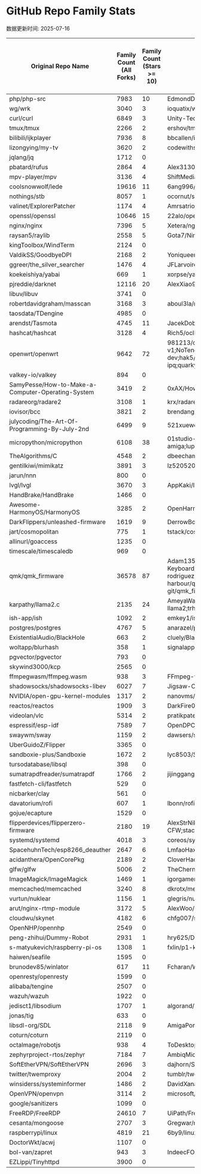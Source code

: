 # GitHub Repo Family Stats

数据更新时间: 2025-07-16

| Original Repo Name | Family Count (All Forks) | Family Count (Stars >= 10) | Family Repo Names (Stars >= 10) | Commit Count where from_repo contains original repo | Commit Count total commits (all chunks for repo) |
| --- | --- | --- | --- | --- | --- |
| php/php-src | 7983 | 10 | EdmondDantes/php-src;FriendsOfPHP/php;abrari/php-bahasa-indonesia;devruso-php-caca/peacheperolang;dstogov/php-src;g1f1/php-src;laruence/php-src;morrisonlevi/php-src;nikic/php-src;zendtech/php-src | 142029 | 143097 |
| wg/wrk | 3040 | 3 | ioquatix/wrk;seriyps/wrk;talawahtech/wrk | 80 | 122 |
| curl/curl | 6849 | 3 | Unity-Technologies/curl;jadijadi/curl;lwthiker/curl | 35543 | 35705 |
| tmux/tmux | 2266 | 2 | ershov/tmux;saitoha/tmux-SIXEL | 10560 | 10623 |
| bilibili/ijkplayer | 7936 | 8 | bbcallen/ijkplayer;befovy/ijkplayer;chfdeng/ijkplayer;debugly/ijkplayer;dourgulf/ijkplayer;fly7632785/ijkplayer;poholo/ijkplayer;xia-chu/ijkplayer | 2627 | 2965 |
| lizongying/my-tv | 3620 | 2 | codewithsadaf/my-tv;fanmingming/my-tv | 160 | 160 |
| jqlang/jq | 1712 | 0 |   | 1842 | 1842 |
| pbatard/rufus | 2864 | 4 | Alex313031/rufus-win7;Smu1zel/rufus-7;usbtool/formatusb;ventoy/rufus | 2266 | 2350 |
| mpv-player/mpv | 3136 | 4 | ShiftMediaProject/mpv;da1l6/mpv;mplayer2/mplayer2;plexinc/mpv | 54120 | 54247 |
| coolsnowwolf/lede | 19616 | 11 | 6ang996/lede;Lienol/lean-lede;Mleaf/lede;SuperMore/lede;aiamadeus/lede;fumiama/lede;hikelin19871112/lede;libc0607/lede;stupidloud/lede;tossp/lede-k3;xiaoqingfengATGH/HomeLede | 7478 | 8479 |
| nothings/stb | 8057 | 1 | ocornut/stb | 2210 | 2210 |
| valinet/ExplorerPatcher | 1174 | 4 | Amrsatrio/ExplorerPatcher;Yukari316/ExplorerPatcher_zh-CN;creeper-0910/ExplorerPatcher-jp;junseul/Win11_Taskbar | 948 | 1188 |
| openssl/openssl | 10646 | 15 | 22alo/openssl;PeterMosmans/openssl;akamai/openssl;deemru/openssl;elenakozlova28/openssl;igorgamer001/openssl;kassane/openssl-zig;microsoft/openssl;mpeylo/cmpossl;open-quantum-safe/openssl;quictls/openssl;sftcd/openssl;tatsuhiro-t/openssl;tedi4t/openssl;xiaohuadongdong/openssl | 37526 | 45995 |
| nginx/nginx | 7396 | 5 | Xetera/nginx-http2-fingerprint;arvancloud/arvannginx;pengtianabc/nginx-gm;sftcd/nginx;yaroslavros/nginx | 8408 | 8523 |
| raysan5/raylib | 2558 | 5 | Gota7/Nintendo-Raylib;luizpestana/raylib-nx;mdavisprog/raylib;raylib-extras/raylib_multi_window_experimental;raylib4Consoles/raylib | 8264 | 8395 |
| kingToolbox/WindTerm | 2124 | 0 |   | 105 | 105 |
| ValdikSS/GoodbyeDPI | 2168 | 2 | Yoniqueeml/yt_ds_Fix_ZapretGBD;cagritaskn/GoodbyeDPI-Turkey | 248 | 340 |
| ggreer/the_silver_searcher | 1476 | 4 | JFLarvoire/the_silver_searcher;flowerskitchen/the_silver_searcher;kjk/the_silver_searcher;satanson/the_silver_searcher | 2057 | 2338 |
| koekeishiya/yabai | 669 | 1 | xorpse/yabai | 1645 | 1663 |
| pjreddie/darknet | 12116 | 20 | AlexXiao95/YOLO_TRACKING;AlexeyAB/darknet;Aurora11111/text-detection-train-yolov3;Guanghan/darknet;PaulChongPeng/darknet;RiccardoGrin/darknet;alaksana96/darknet-crowdhuman;arnoldfychen/darknet;digitalbrain79/darknet-nnpack;jekhor/darknet;karolmajek/darknet-pjreddie;murtazahassan/darknet;nmnobre/Darknet-on-ARM;prabindh/darknet;quanhua92/darknet;saiprabhakar/darknet-modified;sandonair007/darknet;tiagoshibata/darknet;yjxiong/darknet;zhaolili/darknet | 455 | 2880 |
| libuv/libuv | 3741 | 0 |   | 5548 | 5548 |
| robertdavidgraham/masscan | 3168 | 3 | aboul3la/masscan;adrian154/masscan;ivre/masscan | 864 | 875 |
| taosdata/TDengine | 4985 | 0 |   | 78740 | 78740 |
| arendst/Tasmota | 4745 | 11 | JacekDob/Sonoff-Tasmota;SchumyHao/Tasmota;a-roz/Tasmota;ascillato/Tasmota_KNX;digiblur/Tasmota;gemu2015/Sonoff-Tasmota;markus-li/Tasmota-Hubitat;rando-calrissian/Vela;reloxx13/Sonoff-Tasmota-Modified;stefanbode/Sonoff-Tasmota;th3dstudio/EZHome | 20634 | 25100 |
| hashcat/hashcat | 3128 | 4 | Rich5/oclHashcat;magnumripper/hashcat;matrix/hashcat;unix-ninja/hashcat | 10038 | 10084 |
| openwrt/openwrt | 9642 | 72 | 981213/openwrt;ACwifidude/openwrt;AUK9527/openwrt;AgustinLorenzo/openwrt;Ansuel/openwrt;BuzzBumbleBee/openwrt;Byte-bite/OPENWRTMI4A;C-Prime90/openwrt;DasSecurity-HatLab/openwrt;King-Of-Knights/openwrt-6.x;LGA1150/openwrt;Leo-PL/openwrt;LibreRouterOrg/openwrt;Linaro1985/openwrt;Lochnair/openwrt;Lucky1openwrt/openwrt;Mleaf/openwrt;NewAgeCZ/openwrt-archer-c1200-v1;NoTengoBattery/openwrt;aiamadeus/openwrt;araujorm/openwrt;arinc9/openwrt;arix00/openwrt-mx4300;asvio/openwrt;bamkrs/openwrt;benwht/openwrt;bitthief/openwrt;dangowrt/openwrt;dimfishr/openwrt;dutchmillbytes/openwrt;egorenar/openwrt;figgyc/openwrt;flipy/openwrt;florianklingler/OpenC2X-embedded;francescoraves483/OpenWrt-V2X;friendlyarm/friendlywrt;fwerkor/capos_backup;ggbruno/openwrt;gl-inet/openwrt;gw826943555/openwrt;hackpascal/openwrt-dev;hak5/openwrt;hnyman/openwrt;hzyitc/openwrt-redmi-ax3000;iuncuim/openwrt;jamestay0826/openwrt;jjm2473/openwrta;kestrel1974/openwrt;kgoerbig/openwrt-orangepi-r1-plus;komeilkma/OpenWrtPlus;lazywalker/ostar;mj22226/openwrt;mrnuke/openwrt;musashino-build/openwrt;musashino205/openwrt;openlumi/openwrt;openwrt-xiaomi/openwrt;pesa1234/openwrt;phs07/openwrt;qinfengling/openwrt;qosmio/openwrt-ipq;quarkysg/openwrt;ricsc/openwrt;rmandrad/openwrt;robimarko/openwrt;rosywrt/rosywrt;siwind/openwrt;svanheule/openwrt;testuser7/openwrt;vanaware/openwrt;x-wrt/x-wrt;xfguo/riscv-openwrt | 64826 | 112081 |
| valkey-io/valkey | 894 | 0 |   | 13201 | 13201 |
| SamyPesse/How-to-Make-a-Computer-Operating-System | 3419 | 2 | 0xAX/How-to-Make-a-Computer-Operating-System;CasterWx/How-to-Make-a-Computer-Operating-System-ZH-CN | 243 | 250 |
| radareorg/radare2 | 3108 | 1 | krx/radare3 | 33678 | 33683 |
| iovisor/bcc | 3821 | 2 | brendangregg/bcc;tiann/bcc | 4995 | 4998 |
| julycoding/The-Art-Of-Programming-By-July-2nd | 6499 | 9 | 521xueweihan/The-Art-Of-Programming-By-July;JellyBool/The-Art-Of-Programming-By-July;andyiac/The-Art-Of-Programming-by-July;figozhang/The-Art-Of-Programming-By-July;jackychi/The-Art-Of-Programming-By-July;jayzeng/The-Art-Of-Programming-by-July;tdoly/The-Art-Of-Programming-by-July;terrychendev/The-Art-Of-Programming-By-July;zhanzecheng/The-Art-Of-Programming-By-July | 3636 | 3637 |
| micropython/micropython | 6108 | 38 | 01studio-lab/micropython;Infineon/micropython;Jongy/micropython;Neutree/micropython;Vogtinator/micropython;adafruit/circuitpython;ambiot/micropython;andrewleech/micropython;aykevl/micropython;davidgiven/micropython;dhylands/micropython;dpgeorge/micropython;echo-lalia/microhydra-frozen;fupy/micropython;gengyong/micropython;ghubcoder/micropython-pico-deepsleep;glenn20/micropython;gneverov/micropythonrt;imliubo/M5Stack-micropython;jyoberle/micropython-amiga;lupyuen/bluepill-micropython;lvgl/lv_micropython;matthewelse/micropython;mcauser/micropython;mmicko/micropython;nos86/micropython;openmv/micropython;osresearch/micropython;pimoroni/micropython;r4d10n/micropython-wch-ch32v307;robert-hh/micropython;tannewt/circuitpython;tralamazza/micropython;trezor/micropython;tsaarni/micropython-with-esp32-cam;wemos/micropython;xobs/micropython;yunkya2/micropython-x68k | 17307 | 43300 |
| TheAlgorithms/C | 4548 | 2 | dbeecham/the-algorithms-c;nhivp/C | 1536 | 1537 |
| gentilkiwi/mimikatz | 3891 | 3 | lz520520/mimikatz;rapid7/mimikatz;sergey-cheperis/mimikatz-staticlib | 348 | 451 |
| jarun/nnn | 800 | 0 |   | 4471 | 4471 |
| lvgl/lvgl | 3670 | 3 | AppKaki/lvgl-wasm;FASTSHIFT/lvgl;lupyuen/lvgl-wayland | 11512 | 11883 |
| HandBrake/HandBrake | 1466 | 0 |   | 13038 | 13038 |
| Awesome-HarmonyOS/HarmonyOS | 3285 | 2 | OpenHarmonyOS/HarmonyOS;bjmashibing/HarmonyOS | 78 | 78 |
| DarkFlippers/unleashed-firmware | 1619 | 9 | DerrowBond/ultimate-flipper-firmware;EJRicketts/flipperzero-firmware-Unleashed;Eng1n33r/unleashed-firmware;UberGuidoZ/unleashed-firmware;darmiel/flipper-playlist;derskythe/flipperzero-firmware-derskythe;frankfium/flipperzero-firmware-plugins;haisenteck/Haisenteck-Flipper-MOD;v1nc/flipperzero-firmware | 7691 | 7929 |
| jart/cosmopolitan | 775 | 1 | tstack/cosmopolitan | 2739 | 2739 |
| allinurl/goaccess | 1235 | 0 |   | 4351 | 4351 |
| timescale/timescaledb | 969 | 0 |   | 5707 | 5707 |
| qmk/qmk_firmware | 36578 | 87 | Adam13531/qmk_firmware;Bastardkb/bastardkb-qmk;BlankSourceCode/qmk_firmware;DennyTom/qmk_firmware;FREEWING-JP/qmk_firmware;GauthamYerroju/qmk_firmware;GloriousThrall/qmk_firmware;HellSingCoder/qmk_firmware;KarlK90/qmk_firmware;Kasper24/qmk-openrgb;Keychron/qmk_firmware;LinKeyDream/qmk_firmware_wireless;MMcM/qmk_firmware;MakotoKurauchi/qmk_firmware;Massdrop/qmk_firmware;Oh-My-Mechanical-Keyboard/qmk_firmware;OpenAnnePro/qmk_firmware;OpenKemove/qmk_firmware;RGBKB/qmk_firmware;SouthPawEngineer/qmk_firmware_spe;Taro-Hayashi/qmk_firmware;Zindar/qmk_firmware;aki27kbd/qmk_firmware;aleksbrgt/qmk_firmware;and3rson/qmk_firmware;bgl314/qmk_firmware;brianlow/qmk_firmware;callum-oakley/qmk_firmware;christrotter/qmk_firmware;colinta/qmk_firmware;daniel5151/qmk_firmware;drashna/qmk_firmware;eli-rodriguezperez/qmk_firmware;ergohaven/qmk_firmware;eswai/qmk_firmware;eyemyth/qmk_firmware;foureight84/qmk_firmware;germ/qmk_firmware;gfolgert/qmk_firmware;gourdo1/qmk_firmware;houqp/qmk_firmware;hsgw/qmk_firmware;ianthehenry/qmk_firmware;idank/qmk_firmware;ilp0/qmk_firmware;joedinkle/qmk_firmware;jonylee1986/qmk_firmware_master;joric/qmk;josecostamartins/qmk_firmware;konomu/qmk_firmware;liyang/qmk_firmware;lizhenmingdirk/qmk_firmware;manna-harbour/qmk_firmware;markstos/qmk_firmware;mattdibi/qmk_firmware;mattgemmell/qmk_firmware;mkillewald/qmk_firmware;monksoffunk/qmk_firmware;msevilgenius/qmk_firmware;msvisser/qmk_firmware;nuphy-src/qmk_firmware;peppy/qmk_firmware;pok3r-custom/qmk_pok3r;rgoulter/qmk_firmware;ryodeushii/qmk-firmware;sadekbaroudi/qmk_firmware;samhocevar-forks/qmk-firmware;sbabborello/qmk_firmware;sekigon-gonnoc/qmk_firmware;sevanteri/qmk_firmware;shortcut-git/qmk_firmware;sigprof/qmk_firmware;smplman/qmk_firmware;solartempest/qmk_firmware;splitkb/qmk_firmware;system76/qmk_firmware;takashicompany/qmk_firmware;thpoll83/qmk_firmware;tompi/qmk_firmware;tzarc/qmk_firmware;victorlucachi/qmk_firmware;walkerstop/qmk_firmware;wez/qmk_firmware;wilba/qmk_firmware;winterNebs/qmk_firmware;zhaqian12/qmk_firmware;zsa/qmk_firmware | 28837 | 34049 |
| karpathy/llama2.c | 2135 | 24 | AmeyaWagh/llama2.cpp;Dylan-Harden3/llama3.2.c;Manuel030/llama2.c-android;ankan-ban/llama2.cu;bertmaher/llama2.so;celikin/llama2.c-android-wrapper;chris-ch/llama2.hs;epicure/llama2.js;exo-explore/llama98.c;garrisonhess/llama2.c;gaxler/llama2.rs;ggerganov/llama2.c;jameswdelancey/llama3.c;juvi21/llama2.jl;leloykun/llama2.cpp;leo-du/llama2.rs;lrw04/tinyllamas-ncnn;rogerallen/llama2.cu;snunez1/llama.cl;tairov/llama2.py;tmc/go-llama2;trholding/llama2.c;yeokm1/dosllam2;yiminghan/llama2.dart | 523 | 959 |
| ish-app/ish | 1092 | 2 | emkey1/ish-AOK;morinoyu8/icode | 4188 | 4778 |
| postgres/postgres | 4767 | 5 | anarazel/postgres;electric-sql/postgres-pglite;ispras/postgres;percona/postgres;postgrespro/postgres | 61721 | 64478 |
| ExistentialAudio/BlackHole | 663 | 2 | cluely/BlackHole;yuriteixeira/BlackHoleWithAux | 632 | 636 |
| woltapp/blurhash | 358 | 1 | signalapp/blurhash | 377 | 382 |
| pgvector/pgvector | 793 | 0 |   | 1701 | 1701 |
| skywind3000/kcp | 2565 | 0 |   | 252 | 252 |
| ffmpegwasm/ffmpeg.wasm | 938 | 3 | FFmpeg-wasm/FFmpeg.wasm;imputnet/ffwasm524;scalarhq/ffmpeg.wasm | 679 | 1148 |
| shadowsocks/shadowsocks-libev | 6027 | 7 | Jigsaw-Code/shadowsocks-libev;Long-live-shadowsocks/shadowsocks-libev;SPYFF/shadowsocks-libev-nocrypto;Windendless/shadowsocks-libev;amazted/shadowsocks-libev;madeye/shadowsocks-libev;sh4run/sss | 2378 | 2750 |
| NVIDIA/open-gpu-kernel-modules | 1317 | 2 | nanovms/gpu-nvidia;tinygrad/open-gpu-kernel-modules | 80 | 98 |
| reactos/reactos | 1909 | 3 | DarkFire01/reactos;ReactOS-Longhorn-Initiative/reactos;vgalnt/reactos | 87537 | 87586 |
| videolan/vlc | 5314 | 2 | pratikpatel8982/vlc-dark;xatabhk/vlc-avs2-avs3 | 107514 | 113544 |
| espressif/esp-idf | 7589 | 7 | OpenDPC/lenOS;SeanMollet/esp-idf;cfint/esp-idf;dokmic/eth2wlan;gtalusan/esp-idf;noduino/esp-idf;tasmota/esp-idf | 45332 | 45441 |
| swaywm/sway | 1159 | 2 | dawsers/scroll;fluix-dev/sway-borders | 7582 | 7799 |
| UberGuidoZ/Flipper | 3365 | 0 |   | 0 | 0 |
| sandboxie-plus/Sandboxie | 1672 | 2 | lyc8503/Sandboxie-crack;xanasoft/Sandboxie-Plus | 6875 | 6879 |
| tursodatabase/libsql | 398 | 0 |   | 32371 | 32371 |
| sumatrapdfreader/sumatrapdf | 1766 | 2 | jijinggang/sumatrapdf;zklhp/sumatrapdf | 16058 | 16104 |
| fastfetch-cli/fastfetch | 529 | 0 |   | 6125 | 6125 |
| nicbarker/clay | 561 | 0 |   | 358 | 358 |
| davatorium/rofi | 607 | 1 | lbonn/rofi | 4254 | 4255 |
| gojue/ecapture | 1529 | 0 |   | 940 | 940 |
| flipperdevices/flipperzero-firmware | 2180 | 19 | AlexStrNik/flipperzero-firmware;DroomOne/flipperzero-firmware;GMMan/flipperzero-firmware;KoraiLabs/Korai;McAzzaMan/flipperzero-firmware;MuddledBox/flipperzero-firmware;RogueMaster/flipperzero-firmware-wPlugins;djsime1/flipperzero-firmware;dunaevai135/flipperzero-firmware;g3gg0/flipperzero-firmware;jeffplang/flipperzero-firmware;jolcese/flipperzero-firmware;kiisu-io/kiisu-firmware;quen0n/flipperzero-firmware-rgb;skizzophrenic/SquachWare-CFW;stacksmashing/flipperzero-firmware;tcpassos/flipperzero-firmware-with-wifi-marauder-companion;wetox-team/flipperzero-firmware;xMasterX/flipperzero-firmware | 2693 | 38244 |
| systemd/systemd | 4018 | 3 | coreos/systemd;poettering/systemd;ventoy/systemd | 82857 | 82858 |
| SpacehuhnTech/esp8266_deauther | 2647 | 6 | LmfaoHax/Heltec-deauther;SequoiaSan/FlipperZero-Wifi-ESP8266-Deauther-Module;XAS-712/esp8266_deauther;andyrocks/esp32_deauther;dkyazzentwatwa/deauther_nano;taner1/esp8266_deauther | 773 | 834 |
| acidanthera/OpenCorePkg | 2189 | 2 | CloverHackyColor/OpenCorePkg;n-d-k/OpenCorePkg | 4934 | 5244 |
| glfw/glfw | 5006 | 2 | TheCherno/glfw;xCuri0/glfw | 4826 | 4856 |
| ImageMagick/ImageMagick | 1469 | 1 | igorgamer001/ImageMagick | 23235 | 23235 |
| memcached/memcached | 3240 | 8 | dkrotx/memcached-dd;dormando/memcached;dustin/memcached;george0st/memcached;jefyt/memcached-windows;mdounin/memcached;trondn/memcached;tuenti/memcached-tuenti-multiport | 2240 | 2979 |
| vurtun/nuklear | 1156 | 1 | glegris/nuklear4j | 1712 | 1753 |
| arut/nginx-rtmp-module | 3172 | 5 | AlexWoo/nginx-rtmp-module;adwpc/nginx-rtmp-module;dista/nginx-g-streaming;sergey-dryabzhinsky/nginx-rtmp-module;uizaio/nginx-rtmp-module | 962 | 2211 |
| cloudwu/skynet | 4182 | 6 | chfg007/skynet;chuenlungwang/skynet;colinsusie/skynet;korialuo/skynet;sanikoyes/skynet;xinmingyao/skynet | 2219 | 2633 |
| OpenNHP/opennhp | 2549 | 0 |   | 1524 | 1524 |
| peng-zhihui/Dummy-Robot | 2931 | 1 | hry625/Dummy-Robot | 34 | 34 |
| s-matyukevich/raspberry-pi-os | 1308 | 1 | fxlin/p1-kernel | 498 | 703 |
| haiwen/seafile | 1595 | 0 |   | 2370 | 2370 |
| brunodev85/winlator | 617 | 11 | Fcharan/WinlatorMali;Honkonx/winlator-honkon;MrPhryaNikFrosty/Winlator-Frost;XHYN-PH/winlator-mod;afeimod/winlator-mod;ajay9634/winlator-ajay;antonoca/winlator-omod;coffincolors/winlator;emuCNmod/winlator-CN;ewt45/winlator-fork;longjunyu2/winlator | 93 | 942 |
| openresty/openresty | 1599 | 0 |   | 1762 | 1762 |
| alibaba/tengine | 2507 | 0 |   | 1791 | 1791 |
| wazuh/wazuh | 1922 | 0 |   | 40658 | 40658 |
| jedisct1/libsodium | 1707 | 1 | algorand/libsodium | 4423 | 4549 |
| jonas/tig | 633 | 0 |   | 2872 | 2872 |
| libsdl-org/SDL | 2118 | 9 | AmigaPorts/SDL;GPF/SDL;aerisarn/SDL-uwp-gl;allyourcodebase/SDL;castholm/SDL;devkitPro/SDL;icculus/SDL;jayschwa/SDL;slouken/SDL | 19760 | 22538 |
| coturn/coturn | 2119 | 0 |   | 1785 | 1785 |
| octalmage/robotjs | 938 | 4 | ToDesktop/robotjs-prebuild;ftyszyx/robotjs;jitsi/robotjs;muffintoad/robotjs | 651 | 880 |
| zephyrproject-rtos/zephyr | 7184 | 7 | AmbiqMicro/ambiqzephyr;FrameworkComputer/zephyr;Linaro/zephyr;nxp-upstream/zephyr;platformio/zephyr;sifive/riscv-zephyr;teslamotors/zephyr | 118807 | 141871 |
| SoftEtherVPN/SoftEtherVPN | 2696 | 3 | dajhorn/SoftEtherVPN;dnobori/SoftEtherVPN;norbusan/SoftEtherVPN | 2091 | 2124 |
| twitter/twemproxy | 2004 | 2 | tumblr/twemproxy;yuyuyu101/twemproxy | 604 | 620 |
| winsiderss/systeminformer | 1486 | 2 | DavidXanatos/ProcessHacker;lucasg/processhacker2 | 14176 | 14890 |
| OpenVPN/openvpn | 3114 | 2 | microsoft/openvpn;mullvad/openvpn | 4120 | 4490 |
| google/sanitizers | 1099 | 0 |   | 2541 | 2541 |
| FreeRDP/FreeRDP | 24610 | 7 | UiPath/FreeRDP;awakecoding/FreeRDP;cedrozor/FreeRDP;iiordanov/FreeRDP;microsoft/FreeRDP-mirror;shaddybaddah/FreeRDP;tanveerpot/FreeRDP | 21662 | 22742 |
| cesanta/mongoose | 2707 | 3 | Gregwar/mongoose-cpp;ctrix/free-mongoose;pfalcon-mirrors/mongoose-mit | 6175 | 6274 |
| raspberrypi/linux | 4819 | 21 | 6by9/linux;CirrusLogic/rpi-linux;Clouded/linux-rt-rpi2;Coreforge/linux;Gena199313/linux1;Genos9292/linux0;HiassofT/rpi-linux;MycroftAI/linux;ParrotSec/linux-rpi;Re4son/re4son-raspberrypi-linux;adafruit/adafruit-raspberrypi-linux;ak-rex/ClockworkPi-linux;anholt/linux;emlid/linux-rt-rpi;geerlingguy/linux;kamalmostafa/raspberrypi-linux;kdoren/linux;koalo/linux;msperl/linux-rpi;peyo-hd/kernel_rpi;voicerepublic/linux | 1321273 | 1373307 |
| DoctorWkt/acwj | 1107 | 0 |   | 239 | 239 |
| bol-van/zapret | 943 | 3 | IndeecFOX/zapret4rocket;ValdikSS/zapret;tachigami/zapret-keenetic | 722 | 2076 |
| EZLippi/Tinyhttpd | 3900 | 0 |   | 25 | 25 |
